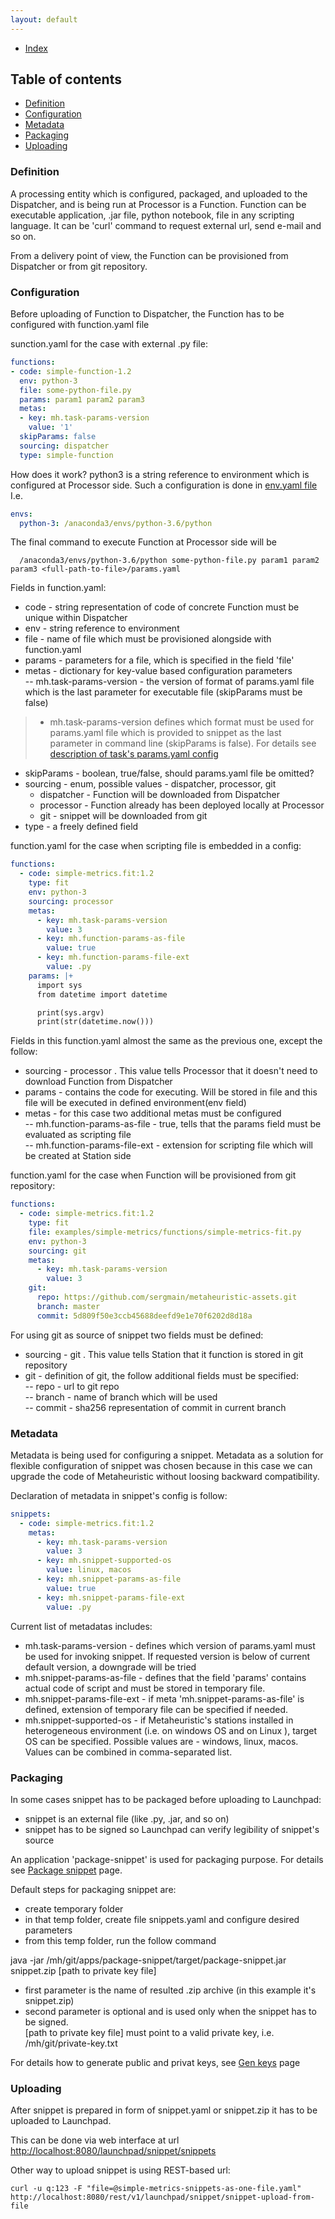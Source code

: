 ```yaml
---
layout: default
---
```


- [Index](/index)

## Table of contents

- [Definition](#definition)
- [Configuration](#configuration)
- [Metadata](#metadata)
- [Packaging](#packaging)
- [Uploading](#uploading)


### Definition

A processing entity which is configured, packaged, and uploaded to the Dispatcher, and is being run at Processor is a Function.
Function can be executable application, .jar file, python notebook, 
file in any scripting language. It can be 'curl' command to request external url, send e-mail and so on.
  

From a delivery point of view, the Function can be provisioned from Dispatcher or from git repository.

### Configuration

Before uploading of Function to Dispatcher, the Function has to be configured with function.yaml file


sunction.yaml for the case with external .py file:
```yaml
functions:
- code: simple-function-1.2
  env: python-3
  file: some-python-file.py
  params: param1 param2 param3
  metas:
  - key: mh.task-params-version
    value: '1'
  skipParams: false
  sourcing: dispatcher
  type: simple-function
```

How does it work?
python3 is a string reference to environment which is configured at Processor side. Such a configuration is done in [env.yaml file](/p/description-of-env-yaml) 
I.e.
```yaml
envs:
  python-3: /anaconda3/envs/python-3.6/python
```

The final command to execute Function at Processor side will be 
```text
  /anaconda3/envs/python-3.6/python some-python-file.py param1 param2 param3 <full-path-to-file>/params.yaml
```

Fields in function.yaml:   
- code - string representation of code of concrete Function must be unique within Dispatcher   
- env - string reference to environment   
- file - name of file which must be provisioned alongside with function.yaml   
- params - parameters for a file, which is specified in the field 'file'   
- metas - dictionary for key-value based configuration parameters   
-- mh.task-params-version - the version of format of params.yaml file which 
 is the last parameter for executable file (skipParams must be false)   
 
> - mh.task-params-version defines which format must be used for params.yaml file which is provided to snippet 
 as the last parameter in command line (skipParams is false). For details see [description of task's params.yaml config](description-of-task-params-yaml.md)   
   
 
- skipParams - boolean, true/false, should params.yaml file be omitted?   
- sourcing - enum, possible values - dispatcher, processor, git
   -  dispatcher - Function will be downloaded from Dispatcher   
   - processor - Function already has been deployed locally at Processor   
   - git - snippet will be downloaded from git   
- type - a freely defined field   


function.yaml for the case when scripting file is embedded in a config:
```yaml
functions:
  - code: simple-metrics.fit:1.2
    type: fit
    env: python-3
    sourcing: processor
    metas:
      - key: mh.task-params-version
        value: 3
      - key: mh.function-params-as-file
        value: true
      - key: mh.function-params-file-ext
        value: .py
    params: |+
      import sys
      from datetime import datetime

      print(sys.argv)
      print(str(datetime.now()))
```

Fields in this function.yaml almost the same as the previous one, except the follow:      
- sourcing - processor . This value tells Processor that it doesn't need to download Function from Dispatcher   
- params - contains the code for executing. Will be stored in file and 
 this file will be executed in defined environment(env field)    
- metas - for this case two additional metas must be configured   
-- mh.function-params-as-file - true, tells that the params field must be evaluated as scripting file   
-- mh.function-params-file-ext - extension for scripting file which will be created at Station side   



function.yaml for the case when Function will be provisioned from git repository:
```yaml
functions:
  - code: simple-metrics.fit:1.2
    type: fit
    file: examples/simple-metrics/functions/simple-metrics-fit.py
    env: python-3
    sourcing: git
    metas:
      - key: mh.task-params-version
        value: 3
    git:
      repo: https://github.com/sergmain/metaheuristic-assets.git
      branch: master
      commit: 5d809f50e3ccb45688deefd9e1e70f6202d8d18a
```
 
For using git as source of snippet two fields must be defined:            
- sourcing - git . This value tells Station that it function is stored in git repository   
- git - definition of git, the follow additional fields must be specified:     
-- repo - url to git repo   
-- branch - name of branch which will be used   
-- commit - sha256 representation of commit in current branch    


### Metadata
Metadata is being used for configuring a snippet. 
Metadata as a solution for flexible configuration of snippet was chosen because in this case we can upgrade 
the code of Metaheuristic without loosing backward compatibility. 

Declaration of metadata in snippet's config is follow:
```yaml
snippets:
  - code: simple-metrics.fit:1.2
    metas:
      - key: mh.task-params-version
        value: 3
      - key: mh.snippet-supported-os
        value: linux, macos
      - key: mh.snippet-params-as-file
        value: true
      - key: mh.snippet-params-file-ext
        value: .py
```

Current list of metadatas includes: 
- mh.task-params-version -  defines which version of params.yaml must be used for invoking snippet. 
    If requested version is below of current default version, a downgrade will be tried
- mh.snippet-params-as-file - defines that the field 'params' contains actual code of script and 
    must be stored in temporary file. 
- mh.snippet-params-file-ext - if meta 'mh.snippet-params-as-file' is defined, extension of temporary file can be specified if needed.
- mh.snippet-supported-os - if Metaheuristic's stations installed in heterogeneous environment (i.e. on windows OS and on Linux ), target OS can be specified.
 Possible values are - windows, linux, macos. Values can be combined in comma-separated list. 
  

### Packaging

In some cases snippet has to be packaged before uploading to Launchpad:   
- snippet is an external file (like .py, .jar, and so on)    
- snippet has to be signed so Launchpad can verify legibility of snippet's source 

An application 'package-snippet' is used for packaging purpose. For details see [Package snippet](package-snippet) page.

Default steps for packaging snippet are:   
- create temporary folder   
- in that temp folder, create file snippets.yaml and configure desired parameters   
- from this temp folder, run the follow command  

java -jar /mh/git/apps/package-snippet/target/package-snippet.jar snippet.zip \[path to private key file\]   

- first parameter is the name of resulted .zip archive (in this example it's snippet.zip)   
- second parameter is optional and is used only when the snippet has to be signed.   
\[path to private key file\] must point to a valid private key, i.e. /mh/git/private-key.txt

For details how to generate public and privat keys, see [Gen keys](gen-keys) page   


### Uploading
After snippet is prepared in form of snippet.yaml or snippet.zip it has to be uploaded to Launchpad.  

This can be done via web interface at url [http://localhost:8080/launchpad/snippet/snippets]()

Other way to upload snippet is using REST-based url:      
```text   
curl -u q:123 -F "file=@simple-metrics-snippets-as-one-file.yaml"  http://localhost:8080/rest/v1/launchpad/snippet/snippet-upload-from-file
```
